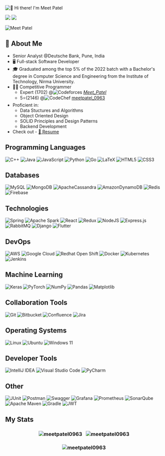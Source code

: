 <img src="https://github.com/meetpatel0963/meetpatel0963/blob/master/intro.gif" alt="👋 Hi there! I'm Meet Patel" title="👋 Hi there! I'm Meet Patel"/>

<p>
    <a href="https://www.linkedin.com/in/meet-patel-b1329a16b/"><img src="https://img.shields.io/badge/Meet Patel-%230077B5.svg?style=for-the-badge&logo=linkedin&logoColor=white"/></a>
    <a href="mailto:meetpatel96301@gmail.com"><img src="https://img.shields.io/badge/Gmail-D14836?style=for-the-badge&logo=gmail&logoColor=white"/></a>
    <p> <img src="https://komarev.com/ghpvc/?username=meetpatel0963&label=Profile%20views&color=0e75b6&style=flat" alt="Meet Patel" /></p>
</p>


## 📖 About Me
- Senior Analyst @Deutsche Bank, Pune, India
- 🖥 Full-stack Software Developer
- 🎓 Graduated among the top 5% of the 2022 batch with a Bachelor's degree in Computer Science and Engineering from the Institute of Technology, Nirma University.
- 👨‍💻 Competitive Programmer
    - Expert (1702) @![Codeforces](https://img.shields.io/badge/Codeforces-445f9d?style=flat&logo=Codeforces&logoColor=white) [_Meet_Patel_](https://codeforces.com/profile/_Meet_Patel_)
    - 5⭐(2146) @![CodeChef](https://img.shields.io/badge/CodeChef-%23964B00.svg?style=flat&logo=CodeChef&logoColor=white) [meetpatel_0963](https://www.codechef.com/users/meetpatel_0963)
- Proficient in: 
    - Data Stuctures and Algorithms 
    - Object Oriented Design 
    - SOLID Principles and Design Patterns 
    - Backend Development
- Check out - <a href="https://drive.google.com/file/d/1qQLGLgorJhhHl8uEnUAHJBHyRqrfH7Fu/view?usp=sharing" target="_blank">📄 Resume</a>

## Programming Languages

![C++](https://img.shields.io/badge/c++-%2300599C.svg?style=for-the-badge&logo=c%2B%2B&logoColor=white)
![Java](https://img.shields.io/badge/java-%23ED8B00.svg?style=for-the-badge&logo=openjdk&logoColor=white)
![JavaScript](https://img.shields.io/badge/javascript-%23323330.svg?style=for-the-badge&logo=javascript&logoColor=%23F7DF1E)
![Python](https://img.shields.io/badge/python-3670A0?style=for-the-badge&logo=python&logoColor=ffdd54)
![Go](https://img.shields.io/badge/go-%2300ADD8.svg?style=for-the-badge&logo=go&logoColor=white)
![LaTeX](https://img.shields.io/badge/latex-%23008080.svg?style=for-the-badge&logo=latex&logoColor=white)
![HTML5](https://img.shields.io/badge/html5-%23E34F26.svg?style=for-the-badge&logo=html5&logoColor=white)
![CSS3](https://img.shields.io/badge/css3-%231572B6.svg?style=for-the-badge&logo=css3&logoColor=white)

## Databases

![MySQL](https://img.shields.io/badge/mysql-%2300f.svg?style=for-the-badge&logo=mysql&logoColor=white)
![MongoDB](https://img.shields.io/badge/MongoDB-%234ea94b.svg?style=for-the-badge&logo=mongodb&logoColor=white)
![ApacheCassandra](https://img.shields.io/badge/cassandra-%231287B1.svg?style=for-the-badge&logo=apache-cassandra&logoColor=white)
![AmazonDynamoDB](https://img.shields.io/badge/Amazon%20DynamoDB-4053D6?style=for-the-badge&logo=Amazon%20DynamoDB&logoColor=white)
![Redis](https://img.shields.io/badge/redis-%23DD0031.svg?style=for-the-badge&logo=redis&logoColor=white)
![Firebase](https://img.shields.io/badge/firebase-a08021?style=for-the-badge&logo=firebase&logoColor=ffcd34)

## Technologies

![Spring](https://img.shields.io/badge/spring-%236DB33F.svg?style=for-the-badge&logo=spring&logoColor=white)
![Apache Spark](https://img.shields.io/badge/Apache%20Spark-FDEE21?style=for-the-badge&logo=apachespark&logoColor=black)
![React](https://img.shields.io/badge/react-%2320232a.svg?style=for-the-badge&logo=react&logoColor=%2361DAFB)
![Redux](https://img.shields.io/badge/redux-%23593d88.svg?style=for-the-badge&logo=redux&logoColor=white)
![NodeJS](https://img.shields.io/badge/node.js-6DA55F?style=for-the-badge&logo=node.js&logoColor=white)
![Express.js](https://img.shields.io/badge/express.js-%23404d59.svg?style=for-the-badge&logo=express&logoColor=%2361DAFB)
![RabbitMQ](https://img.shields.io/badge/Rabbitmq-FF6600?style=for-the-badge&logo=rabbitmq&logoColor=white)
![Django](https://img.shields.io/badge/django-%23092E20.svg?style=for-the-badge&logo=django&logoColor=white)
![Flutter](https://img.shields.io/badge/Flutter-%2302569B.svg?style=for-the-badge&logo=Flutter&logoColor=white)


## DevOps

![AWS](https://img.shields.io/badge/Amazon%20Web%20Services-232F3E.svg?style=for-the-badge&logo=Amazon-Web-Services&logoColor=white)
![Google Cloud](https://img.shields.io/badge/GoogleCloud-%234285F4.svg?style=for-the-badge&logo=google-cloud&logoColor=white)
![Redhat Open Shift](https://img.shields.io/badge/Red%20Hat%20Open%20Shift-EE0000.svg?style=for-the-badge&logo=Red-Hat-Open-Shift&logoColor=white)
![Docker](https://img.shields.io/badge/docker-%230db7ed.svg?style=for-the-badge&logo=docker&logoColor=white)
![Kubernetes](https://img.shields.io/badge/kubernetes-%23326ce5.svg?style=for-the-badge&logo=kubernetes&logoColor=white)
![Jenkins](https://img.shields.io/badge/jenkins-%232C5263.svg?style=for-the-badge&logo=jenkins&logoColor=white)


## Machine Learning

![Keras](https://img.shields.io/badge/Keras-%23D00000.svg?style=for-the-badge&logo=Keras&logoColor=white)
![PyTorch](https://img.shields.io/badge/PyTorch-%23EE4C2C.svg?style=for-the-badge&logo=PyTorch&logoColor=white)
![NumPy](https://img.shields.io/badge/numpy-%23013243.svg?style=for-the-badge&logo=numpy&logoColor=white)
![Pandas](https://img.shields.io/badge/pandas-%23150458.svg?style=for-the-badge&logo=pandas&logoColor=white)
![Matplotlib](https://img.shields.io/badge/Matplotlib-%2325A162.svg?style=for-the-badge&logo=Matplotlib&logoColor=white)


## Collaboration Tools

![Git](https://img.shields.io/badge/git-%23F05033.svg?style=for-the-badge&logo=git&logoColor=white)
![Bitbucket](https://img.shields.io/badge/bitbucket-%230047B3.svg?style=for-the-badge&logo=bitbucket&logoColor=white)
![Confluence](https://img.shields.io/badge/confluence-%23172BF4.svg?style=for-the-badge&logo=confluence&logoColor=white)
![Jira](https://img.shields.io/badge/jira-%230A0FFF.svg?style=for-the-badge&logo=jira&logoColor=white)


## Operating Systems

![Linux](https://img.shields.io/badge/Linux-FCC624?style=for-the-badge&logo=linux&logoColor=black)
![Ubuntu](https://img.shields.io/badge/Ubuntu-E95420?style=for-the-badge&logo=ubuntu&logoColor=white)
![Windows 11](https://img.shields.io/badge/Windows%2011-%230079d5.svg?style=for-the-badge&logo=Windows%2011&logoColor=white)


## Developer Tools

![IntelliJ IDEA](https://img.shields.io/badge/IntelliJIDEA-000000.svg?style=for-the-badge&logo=intellij-idea&logoColor=white)
![Visual Studio Code](https://img.shields.io/badge/Visual%20Studio%20Code-0078d7.svg?style=for-the-badge&logo=visual-studio-code&logoColor=white)
![PyCharm](https://img.shields.io/badge/pycharm-143?style=for-the-badge&logo=pycharm&logoColor=black&color=black&labelColor=green)


## Other

![JUnit](https://img.shields.io/badge/JUnit5-25A162.svg?style=for-the-badge&logo=JUnit5&logoColor=white)
![Postman](https://img.shields.io/badge/Postman-FF6C37?style=for-the-badge&logo=postman&logoColor=white)
![Swagger](https://img.shields.io/badge/-Swagger-%23Clojure?style=for-the-badge&logo=swagger&logoColor=white)
![Grafana](https://img.shields.io/badge/grafana-%23F46800.svg?style=for-the-badge&logo=grafana&logoColor=white)
![Prometheus](https://img.shields.io/badge/Prometheus-E6522C?style=for-the-badge&logo=Prometheus&logoColor=white)
![SonarQube](https://img.shields.io/badge/SonarQube-black?style=for-the-badge&logo=sonarqube&logoColor=4E9BCD)
![Apache Maven](https://img.shields.io/badge/Apache%20Maven-C71A36?style=for-the-badge&logo=Apache%20Maven&logoColor=white)
![Gradle](https://img.shields.io/badge/Gradle-02303A.svg?style=for-the-badge&logo=Gradle&logoColor=white)
![JWT](https://img.shields.io/badge/JWT-black?style=for-the-badge&logo=JSON%20web%20tokens)


## My Stats

<h3 align=center>
<img align="center" src="https://github-readme-stats.vercel.app/api/top-langs?username=meetpatel0963&show_icons=true&locale=en&layout=compact&langs_count=5&theme=tokyonight" alt="meetpatel0963" />
&nbsp;
<img align="center" src="https://github-readme-stats.vercel.app/api?username=meetpatel0963&show_icons=true&count_private=true&theme=tokyonight&hide_rank=true&hide=contribs" alt="meetpatel0963" />
</h3>
<h3 align=center>
<img align="center" src="https://github-readme-streak-stats.herokuapp.com/?user=meetpatel0963&theme=tokyonight" alt="meetpatel0963" />
</h3>

